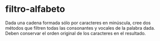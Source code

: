 # filtro-alfabeto
Dada una cadena formada sólo por caracteres en minúscula, cree dos métodos que filtren todas las consonantes y vocales de la palabra dada.  Deben conservar el orden original de los caracteres en el resultado.
